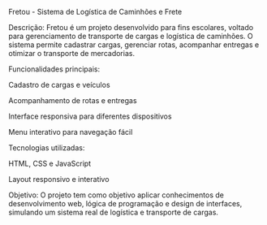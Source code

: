 Fretou - Sistema de Logística de Caminhões e Frete

Descrição:
Fretou é um projeto desenvolvido para fins escolares, voltado para gerenciamento de transporte de cargas e logística de caminhões. O sistema permite cadastrar cargas, gerenciar rotas, acompanhar entregas e otimizar o transporte de mercadorias.

Funcionalidades principais:

Cadastro de cargas e veículos

Acompanhamento de rotas e entregas

Interface responsiva para diferentes dispositivos

Menu interativo para navegação fácil

Tecnologias utilizadas:

HTML, CSS e JavaScript

Layout responsivo e interativo

Objetivo:
O projeto tem como objetivo aplicar conhecimentos de desenvolvimento web, lógica de programação e design de interfaces, simulando um sistema real de logística e transporte de cargas.

